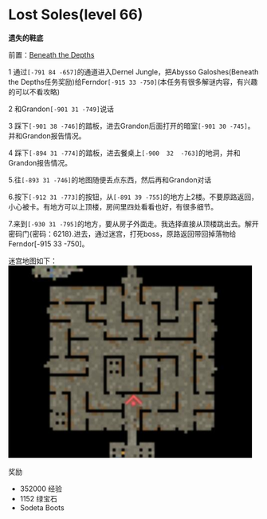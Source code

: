 
# Lost Soles(level 66)
**遗失的鞋底**

前置：[Beneath the Depths](/WynncraftCNguide/quests/lvl51-60/level%2060%20-%20Beneath%20the%20Depths.html)

1 通过`[-791 84 -657]`的通道进入Dernel Jungle，把Abysso Galoshes(Beneath the Depths任务奖励)给Ferndor`[-915 33 -750]`(本任务有很多解谜内容，有兴趣的可以不看攻略)

2 和Grandon`[-901 31 -749]`说话

3 踩下`[-901 38 -746]`的踏板，进去Grandon后面打开的暗室`[-901 30 -745]`。并和Grandon报告情况。

4 踩下`[-894 31 -774]`的踏板，进去餐桌上`[-900  32  -763]`的地洞，并和Grandon报告情况。

5.往`[-893 31 -746]`的地图随便丢点东西，然后再和Grandon对话

6.按下`[-912 31 -773]`的按钮，从`[-891 39 -755]`的地方上2楼。不要原路返回，小心被卡。有地方可以上顶楼，房间里四处看看也好，有很多细节。

7.来到`[-930 31 -795]`的地方，要从房子外面走。我选择直接从顶楼跳出去。解开密码门{密码：6218}.进去，通过迷宫，打死boss，原路返回带回掉落物给Ferndor[-915 33  -750]。

迷宫地图如下：
![](/assets/img/lvl66-1.jpg)

奖励
+ 352000 经验
+ 1152 绿宝石
+ Sodeta Boots